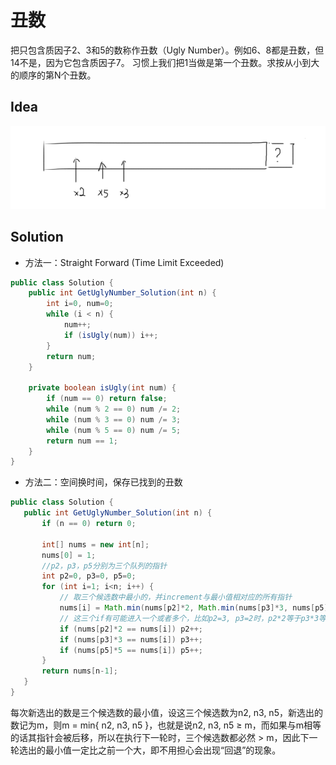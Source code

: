 # 丑数

把只包含质因子2、3和5的数称作丑数（Ugly Number）。例如6、8都是丑数，但14不是，因为它包含质因子7。 习惯上我们把1当做是第一个丑数。求按从小到大的顺序的第N个丑数。

## Idea

![image-20190814141516548](_image/image-20190814141516548.png)

## Solution

- 方法一：Straight Forward (Time Limit Exceeded)

```java
public class Solution {
    public int GetUglyNumber_Solution(int n) {
        int i=0, num=0;
        while (i < n) {
            num++;
            if (isUgly(num)) i++;
        }
        return num;
    }
     
    private boolean isUgly(int num) {
        if (num == 0) return false;
        while (num % 2 == 0) num /= 2;
        while (num % 3 == 0) num /= 3;
        while (num % 5 == 0) num /= 5;
        return num == 1;
    }
}
```

- 方法二：空间换时间，保存已找到的丑数

 ```java
public class Solution {
    public int GetUglyNumber_Solution(int n) {
        if (n == 0) return 0;

        int[] nums = new int[n];
        nums[0] = 1;
        //p2，p3，p5分别为三个队列的指针
        int p2=0, p3=0, p5=0;
        for (int i=1; i<n; i++) {
            // 取三个候选数中最小的，并increment与最小值相对应的所有指针
            nums[i] = Math.min(nums[p2]*2, Math.min(nums[p3]*3, nums[p5]*5));
            // 这三个if有可能进入一个或者多个，比如p2=3, p3=2时，p2*2等于p3*3等于6
            if (nums[p2]*2 == nums[i]) p2++;
            if (nums[p3]*3 == nums[i]) p3++;
            if (nums[p5]*5 == nums[i]) p5++;
        }
        return nums[n-1];
    }
}
 ```

每次新选出的数是三个候选数的最小值，设这三个候选数为n2, n3, n5，新选出的数记为m，则m = min{ n2, n3, n5 }，也就是说n2, n3, n5 ≥ m，而如果与m相等的话其指针会被后移，所以在执行下一轮时，三个候选数都必然 > m，因此下一轮选出的最小值一定比之前一个大，即不用担心会出现“回退”的现象。

